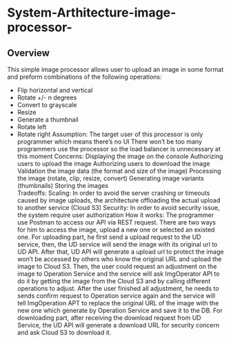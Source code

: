 # System-Arthitecture-image-processor-
## Overview
This simple image processor allows user to upload an image in some format and preform combinations of the following operations:
* Flip horizontal and vertical
* Rotate +/- n degrees
* Convert to grayscale
* Resize
* Generate a thumbnail
* Rotate left
* Rotate right
Assumption:
	The target user of this processor is only programmer which means there’s no UI
    There won’t be too many programmers use  the processor so the load balancer is unnecessary at this moment
Concerns:
    Displaying the image on the console
    Authorizing users to upload the image
    Authorizing users to download the image
    Validation the image data (the format and size of the image)
    Processing the image (rotate, clip, resize, convert)
    Generating image variants (thumbnails)
    Storing the images  
Tradeoffs:
     Scaling:
  In order to avoid the server crashing or timeouts caused by image uploads, the architecture offloading the actual upload to another service (Cloud S3)
	  Security:
  In order to avoid security issue, the system require user authorization
How it works:
The programmer use Postman to access our API via REST request. There are two ways for him to access the image, upload a new one or selected an existed one.  For uploading part, he first send a upload request to the UD service, then, the UD service will send the image with its original url to UD API.  After that, UD API will generate a upload url to protect the image won’t be accessed by others who know the original URL and upload the image to Cloud S3. Then,  the user could request an adjustment on the image to Operation Service and the service will ask ImgOperator API to do it by getting the image from the Cloud S3 and by calling different operations to adjust.  After the user finished all adjustment, he needs to sends confirm request to Operation service again and the service will tell ImgOperation APT to replace the original URL of the image with the new one which generate by Operation Service and save  it to the DB.  For downloading part, after receiving the download request from UD Service, the UD API will generate a download URL for security concern and ask Cloud S3 to download it.
